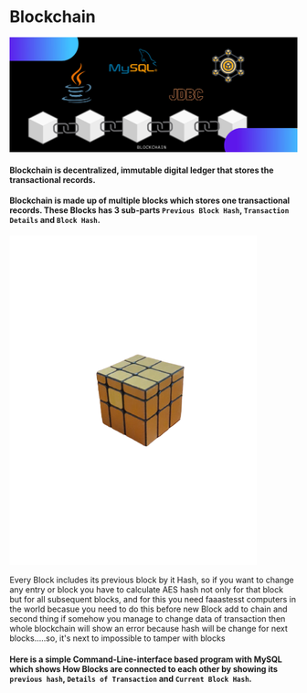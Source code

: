 # Blockchain
![Banner](.idea/banner%20(2).jpg)
#### Blockchain is decentralized, immutable digital ledger that stores the transactional records. 

#### Blockchain is made up of multiple blocks which stores one transactional records. These Blocks has 3 sub-parts `Previous Block Hash`, `Transaction Details` and `Block Hash`. 

![](.idea/WhatsApp_Image_2022-09-30_at_18.04.25-removebg-preview.png)

Every Block includes its previous block by it Hash, so if you want to change any entry or block you have to calculate AES hash not only for that block but for all subsequent blocks, and for this you need faaastesst computers in the world becasue you need to do this before new Block add to chain and second thing if somehow you manage to change data of transaction then whole blockchain will show an error because hash will be change for next blocks.....so, it's next to impossible to tamper with blocks


#### Here is a simple Command-Line-interface based program with MySQL which shows How Blocks are connected to each other by showing its `previous hash`, `Details of Transaction` and `Current Block Hash`. 
